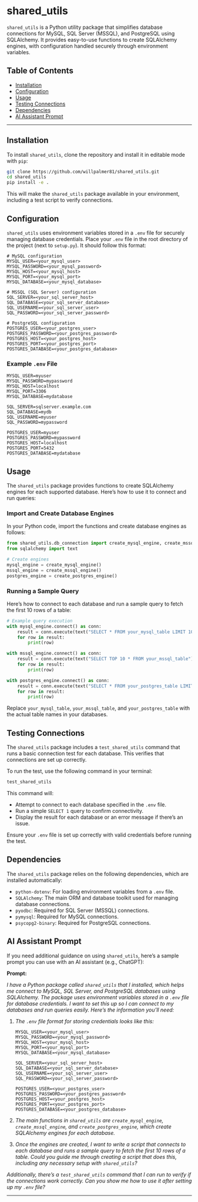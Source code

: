 # shared_utils

`shared_utils` is a Python utility package that simplifies database connections for MySQL, SQL Server (MSSQL), and PostgreSQL using SQLAlchemy. It provides easy-to-use functions to create SQLAlchemy engines, with configuration handled securely through environment variables.

## Table of Contents
- [Installation](#installation)
- [Configuration](#configuration)
- [Usage](#usage)
- [Testing Connections](#testing-connections)
- [Dependencies](#dependencies)
- [AI Assistant Prompt](#ai-assistant-prompt)

---

## Installation

To install `shared_utils`, clone the repository and install it in editable mode with `pip`:

```bash
git clone https://github.com/willpalmer81/shared_utils.git
cd shared_utils
pip install -e .
```

This will make the `shared_utils` package available in your environment, including a test script to verify connections.

## Configuration

`shared_utils` uses environment variables stored in a `.env` file for securely managing database credentials. Place your `.env` file in the root directory of the project (next to `setup.py`). It should follow this format:

```plaintext
# MySQL configuration
MYSQL_USER=<your_mysql_user>
MYSQL_PASSWORD=<your_mysql_password>
MYSQL_HOST=<your_mysql_host>
MYSQL_PORT=<your_mysql_port>
MYSQL_DATABASE=<your_mysql_database>

# MSSQL (SQL Server) configuration
SQL_SERVER=<your_sql_server_host>
SQL_DATABASE=<your_sql_server_database>
SQL_USERNAME=<your_sql_server_user>
SQL_PASSWORD=<your_sql_server_password>

# PostgreSQL configuration
POSTGRES_USER=<your_postgres_user>
POSTGRES_PASSWORD=<your_postgres_password>
POSTGRES_HOST=<your_postgres_host>
POSTGRES_PORT=<your_postgres_port>
POSTGRES_DATABASE=<your_postgres_database>
```

### Example `.env` File

```plaintext
MYSQL_USER=myuser
MYSQL_PASSWORD=mypassword
MYSQL_HOST=localhost
MYSQL_PORT=3306
MYSQL_DATABASE=mydatabase

SQL_SERVER=sqlserver.example.com
SQL_DATABASE=mydb
SQL_USERNAME=myuser
SQL_PASSWORD=mypassword

POSTGRES_USER=myuser
POSTGRES_PASSWORD=mypassword
POSTGRES_HOST=localhost
POSTGRES_PORT=5432
POSTGRES_DATABASE=mydatabase
```

## Usage

The `shared_utils` package provides functions to create SQLAlchemy engines for each supported database. Here’s how to use it to connect and run queries:

### Import and Create Database Engines

In your Python code, import the functions and create database engines as follows:

```python
from shared_utils.db_connection import create_mysql_engine, create_mssql_engine, create_postgres_engine
from sqlalchemy import text

# Create engines
mysql_engine = create_mysql_engine()
mssql_engine = create_mssql_engine()
postgres_engine = create_postgres_engine()
```

### Running a Sample Query

Here’s how to connect to each database and run a sample query to fetch the first 10 rows of a table:

```python
# Example query execution
with mysql_engine.connect() as conn:
    result = conn.execute(text("SELECT * FROM your_mysql_table LIMIT 10"))
    for row in result:
        print(row)

with mssql_engine.connect() as conn:
    result = conn.execute(text("SELECT TOP 10 * FROM your_mssql_table"))
    for row in result:
        print(row)

with postgres_engine.connect() as conn:
    result = conn.execute(text("SELECT * FROM your_postgres_table LIMIT 10"))
    for row in result:
        print(row)
```

Replace `your_mysql_table`, `your_mssql_table`, and `your_postgres_table` with the actual table names in your databases.

## Testing Connections

The `shared_utils` package includes a `test_shared_utils` command that runs a basic connection test for each database. This verifies that connections are set up correctly.

To run the test, use the following command in your terminal:

```bash
test_shared_utils
```

This command will:
- Attempt to connect to each database specified in the `.env` file.
- Run a simple `SELECT 1` query to confirm connectivity.
- Display the result for each database or an error message if there’s an issue.

Ensure your `.env` file is set up correctly with valid credentials before running the test.

## Dependencies

The `shared_utils` package relies on the following dependencies, which are installed automatically:

- `python-dotenv`: For loading environment variables from a `.env` file.
- `SQLAlchemy`: The main ORM and database toolkit used for managing database connections.
- `pyodbc`: Required for SQL Server (MSSQL) connections.
- `pymysql`: Required for MySQL connections.
- `psycopg2-binary`: Required for PostgreSQL connections.

## AI Assistant Prompt

If you need additional guidance on using `shared_utils`, here’s a sample prompt you can use with an AI assistant (e.g., ChatGPT):

**Prompt:**

*I have a Python package called `shared_utils` that I installed, which helps me connect to MySQL, SQL Server, and PostgreSQL databases using SQLAlchemy. The package uses environment variables stored in a `.env` file for database credentials. I want to set this up so I can connect to my databases and run queries easily. Here’s the information you’ll need:*

1. *The `.env` file format for storing credentials looks like this:*

    ```plaintext
    MYSQL_USER=<your_mysql_user>
    MYSQL_PASSWORD=<your_mysql_password>
    MYSQL_HOST=<your_mysql_host>
    MYSQL_PORT=<your_mysql_port>
    MYSQL_DATABASE=<your_mysql_database>

    SQL_SERVER=<your_sql_server_host>
    SQL_DATABASE=<your_sql_server_database>
    SQL_USERNAME=<your_sql_server_user>
    SQL_PASSWORD=<your_sql_server_password>

    POSTGRES_USER=<your_postgres_user>
    POSTGRES_PASSWORD=<your_postgres_password>
    POSTGRES_HOST=<your_postgres_host>
    POSTGRES_PORT=<your_postgres_port>
    POSTGRES_DATABASE=<your_postgres_database>
    ```

2. *The main functions in `shared_utils` are `create_mysql_engine`, `create_mssql_engine`, and `create_postgres_engine`, which create SQLAlchemy engines for each database.*

3. *Once the engines are created, I want to write a script that connects to each database and runs a sample query to fetch the first 10 rows of a table. Could you guide me through creating a script that does this, including any necessary setup with `shared_utils`?*

*Additionally, there’s a `test_shared_utils` command that I can run to verify if the connections work correctly. Can you show me how to use it after setting up my `.env` file?*

---
